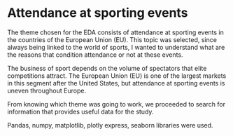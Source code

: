 # Attendance at sporting events
The theme chosen for the EDA consists of attendance at sporting events in the countries of the European Union (EU). This topic was selected, since always being linked to the world of sports, I wanted to understand what are the reasons that condition attendance or not at these events.

The business of sport depends on the volume of spectators that elite competitions attract. The European Union (EU) is one of the largest markets in this segment after the United States, but attendance at sporting events is uneven throughout Europe.

From knowing which theme was going to work, we proceeded to search for information that provides useful data for the study.

Pandas, numpy, matplotlib, plotly express, seaborn libraries were used.
